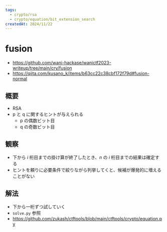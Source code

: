 ```yaml
---
tags:
  - crypto/rsa
  - crypto/equation/bit_extension_search
createdAt: 2024/11/22
---
```


# fusion

* <https://github.com/wani-hackase/wanictf2023-writeup/tree/main/cry/fusion>
* <https://qiita.com/kusano_k/items/b63cc22c38cbf172f79d#fusion-normal>

## 概要

* RSA
* p と q に関するヒントが与えられる
  * p の偶数ビット目
  * q の奇数ビット目

## 観察

* 下から $i$ 桁目までの掛け算が終了したとき、$n$ の $i$ 桁目までの結果は確定する
* ヒントを頼りに必要条件で絞りながら列挙してくと、候補が爆発的に増えることがない

## 解法

* 下から一桁ずつ試していく
* `solve.py` 参照
* <https://github.com/zukash/ctftools/blob/main/ctftools/crypto/equation.py>
